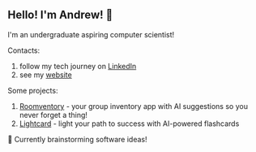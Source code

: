## Hello! I'm Andrew! 👋

I'm an undergraduate aspiring computer scientist!

Contacts:
1) follow my tech journey on [LinkedIn](www.linkedin.com/in/andrewshiroma)
2) see my [website](www.andrewshiroma.dev)

Some projects:
1) [Roomventory](https://www.roomventory.site/) - your group inventory app with AI suggestions so you never forget a thing!
2) [Lightcard](https://ai-flashcards-pi.vercel.app/) - light your path to success with AI-powered flashcards 

🌱 Currently brainstorming software ideas!

<!--
**Awnder/Awnder** is a ✨ _special_ ✨ repository because its `README.md` (this file) appears on your GitHub profile.

Here are some ideas to get you started:

- 🔭 I’m currently working on ...
- 🌱 I’m currently learning ...
- 👯 I’m looking to collaborate on ...
- 🤔 I’m looking for help with ...
- 💬 Ask me about ...
- 📫 How to reach me: ...
- 😄 Pronouns: ...
- ⚡ Fun fact: ...
-->
